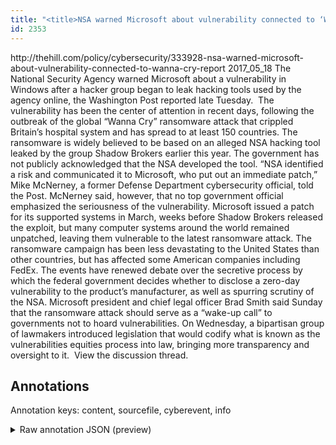 ```yaml
---
title: "<title>NSA warned Microsoft about vulnerability connected to ‘Wanna Cry’: report | TheHill</title>"
id: 2353
---
```


<title>NSA warned Microsoft about vulnerability connected to ‘Wanna Cry’: report | TheHill</title>
<source> http://thehill.com/policy/cybersecurity/333928-nsa-warned-microsoft-about-vulnerability-connected-to-wanna-cry-report </source>
<date> 2017_05_18 </date>
<text>
The National Security Agency warned Microsoft about a vulnerability in Windows after a hacker group began to leak hacking tools used by the agency online, the Washington Post reported late Tuesday. 
The vulnerability has been the center of attention in recent days, following the outbreak of the global “Wanna Cry” ransomware attack that crippled Britain’s hospital system and has spread to at least 150 countries.
The ransomware is widely believed to be based on an alleged NSA hacking tool leaked by the group Shadow Brokers earlier this year. The government has not publicly acknowledged that the NSA developed the tool.
“NSA identified a risk and communicated it to Microsoft, who put out an immediate patch,” Mike McNerney, a former Defense Department cybersecurity official, told the Post. McNerney said, however, that no top government official emphasized the seriousness of the vulnerability.
Microsoft issued a patch for its supported systems in March, weeks before Shadow Brokers released the exploit, but many computer systems around the world remained unpatched, leaving them vulnerable to the latest ransomware attack.
The ransomware campaign has been less devastating to the United States than other countries, but has affected some American companies including FedEx.
The events have renewed debate over the secretive process by which the federal government decides whether to disclose a zero-day vulnerability to the product’s manufacturer, as well as spurring scrutiny of the NSA.
Microsoft president and chief legal officer Brad Smith said Sunday that the ransomware attack should serve as a “wake-up call” to governments not to hoard vulnerabilities.
On Wednesday, a bipartisan group of lawmakers introduced legislation that would codify what is known as the vulnerabilities equities process into law, bringing more transparency and oversight to it. 
View the discussion thread.
</text>



## Annotations

Annotation keys: content, sourcefile, cyberevent, info

<details>
<summary>Raw annotation JSON (preview)</summary>

```json
{
  "content": "The National Security Agency warned Microsoft about a vulnerability in Windows after a hacker group began to leak hacking tools used by the agency online, the Washington Post reported late Tuesday.\u00a0 The vulnerability has been the center of attention in recent days, following the outbreak of the global \u201cWanna Cry\u201d ransomware attack that crippled Britain\u2019s hospital system and has spread to at least 150 countries. The ransomware is widely believed to be based on an alleged NSA hacking tool leaked by the group Shadow Brokers earlier this year. The government has not publicly acknowledged that the NSA developed the tool. \u201cNSA identified a risk and communicated it to Microsoft, who put out an immediate patch,\u201d Mike McNerney, a former Defense Department cybersecurity official, told the Post. McNerney said, however, that no top government official emphasized the seriousness of the vulnerability. Microsoft issued a patch for its supported systems in March, weeks before Shadow Brokers released the exploit, but many computer systems around the world remained unpatched, leaving them vulnerable to the latest ransomware attack. The ransomware campaign has been less devastating to the United States than other countries, but has affected some American companies including FedEx. The events have renewed debate over the secretive process by which the federal government decides whether to disclose a zero-day vulnerability to the product\u2019s manufacturer, as well as spurring scrutiny of the NSA. Microsoft president and chief legal officer Brad Smith said Sunday that the ransomware attack should serve as a \u201cwake-up call\u201d to governments not to hoard vulnerabilities. On Wednesday, a bipartisan group of lawmakers introduced legislation that would codify what is known as the vulnerabilities equities process into law, bringing more transparency and oversight to it.\u00a0 View the discussion thread.",
  "sourcefile": "2353.txt",
  "cyberevent": {
    "hopper": [
      {
        "index": 0,
        "relation": "Same",
        "events": [
          {
            "index": "E3",
            "type": "Vulnerability-related",
            "realis": "Actual",
            "nugget": {
              "startOffset": 685,
              "index": "T9",
              "endOffset": 692,
              "text": "put out"
            },
            "argument": [
              {
                "index": "T10",
                "external_reference": {
                  "dbpediaURI": "http://dbpedia.org/resource/Microsoft",
                  "wikidataid": "Q2283"
                },
                "endOffset": 679,
                "role": {
                  "type": "Releaser"
                },
                "text": "Microsoft",
                "startOffset": 670,
                "type": "Organization"
              },
              {
                "index": "T11",
                "text": "immediate patch",
                "endOffset": 711,
                "role": {
                  "type": "Patch"
                },
                "startOffset": 696,
                "type": "Patch"
              }
            ],
            "subtype": "PatchVulnerability"
          },
          {
            "index": "E4",
            "type": "Vulnerability-related",
            "realis": "Actual",
            "nugget": {
              "startOffset": 911,
              "index": "T13",
              "endOffset": 917,
              "text": "issued"
            },
            "argument": [
              {
                "index": "T14",
                "text": "a patch",
                "endOffset": 925,
                "role": {
                  "type": "Patch"
                },
                "startOffset": 918,
                "type": "Patch"
              },
              {
                "index": "T12",
                "external_reference": {
                  "dbpediaURI": "http://dbpedia.org/resource/Microsoft",
             
```
</details>
